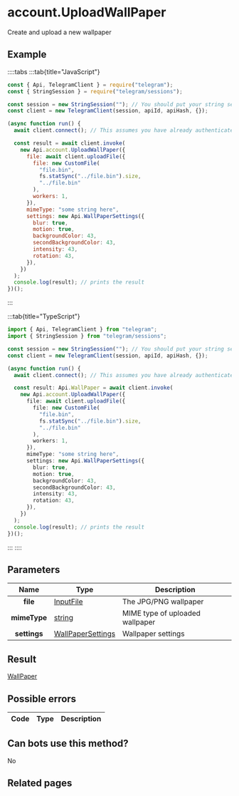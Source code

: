 # account.UploadWallPaper

Create and upload a new wallpaper

## Example

::::tabs
:::tab{title="JavaScript"}

```js
const { Api, TelegramClient } = require("telegram");
const { StringSession } = require("telegram/sessions");

const session = new StringSession(""); // You should put your string session here
const client = new TelegramClient(session, apiId, apiHash, {});

(async function run() {
  await client.connect(); // This assumes you have already authenticated with .start()

  const result = await client.invoke(
    new Api.account.UploadWallPaper({
      file: await client.uploadFile({
        file: new CustomFile(
          "file.bin",
          fs.statSync("../file.bin").size,
          "../file.bin"
        ),
        workers: 1,
      }),
      mimeType: "some string here",
      settings: new Api.WallPaperSettings({
        blur: true,
        motion: true,
        backgroundColor: 43,
        secondBackgroundColor: 43,
        intensity: 43,
        rotation: 43,
      }),
    })
  );
  console.log(result); // prints the result
})();
```

:::

:::tab{title="TypeScript"}

```ts
import { Api, TelegramClient } from "telegram";
import { StringSession } from "telegram/sessions";

const session = new StringSession(""); // You should put your string session here
const client = new TelegramClient(session, apiId, apiHash, {});

(async function run() {
  await client.connect(); // This assumes you have already authenticated with .start()

  const result: Api.WallPaper = await client.invoke(
    new Api.account.UploadWallPaper({
      file: await client.uploadFile({
        file: new CustomFile(
          "file.bin",
          fs.statSync("../file.bin").size,
          "../file.bin"
        ),
        workers: 1,
      }),
      mimeType: "some string here",
      settings: new Api.WallPaperSettings({
        blur: true,
        motion: true,
        backgroundColor: 43,
        secondBackgroundColor: 43,
        intensity: 43,
        rotation: 43,
      }),
    })
  );
  console.log(result); // prints the result
})();
```

:::
::::

## Parameters

|     Name     | Type                                                                  | Description                     |
| :----------: | --------------------------------------------------------------------- | ------------------------------- |
|   **file**   | [InputFile](https://core.telegram.org/type/InputFile)                 | The JPG/PNG wallpaper           |
| **mimeType** | [string](https://core.telegram.org/type/string)                       | MIME type of uploaded wallpaper |
| **settings** | [WallPaperSettings](https://core.telegram.org/type/WallPaperSettings) | Wallpaper settings              |

## Result

[WallPaper](https://core.telegram.org/type/WallPaper)

## Possible errors

| Code | Type | Description |
| :--: | ---- | ----------- |

## Can bots use this method?

No

## Related pages
